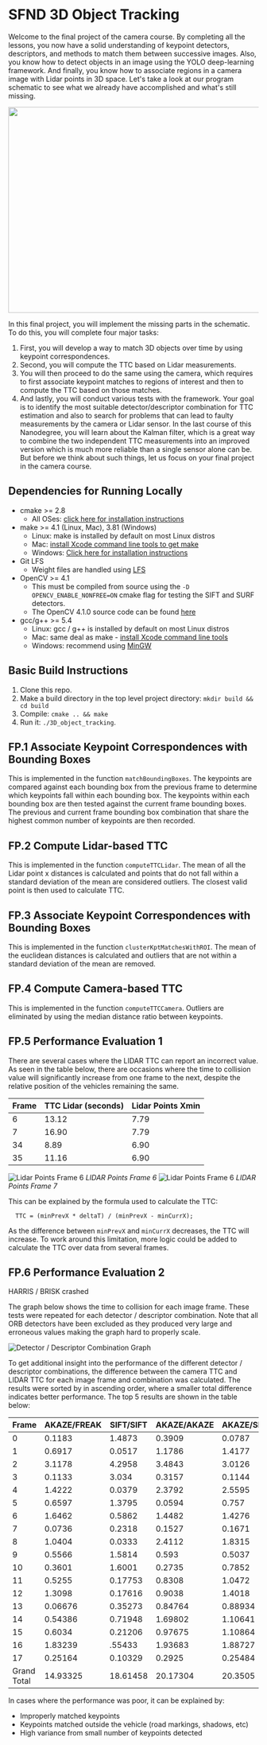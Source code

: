 # SFND 3D Object Tracking

Welcome to the final project of the camera course. By completing all the lessons, you now have a solid understanding of keypoint detectors, descriptors, and methods to match them between successive images. Also, you know how to detect objects in an image using the YOLO deep-learning framework. And finally, you know how to associate regions in a camera image with Lidar points in 3D space. Let's take a look at our program schematic to see what we already have accomplished and what's still missing.

<img src="images/course_code_structure.png" width="779" height="414" />

In this final project, you will implement the missing parts in the schematic. To do this, you will complete four major tasks:

1. First, you will develop a way to match 3D objects over time by using keypoint correspondences.
2. Second, you will compute the TTC based on Lidar measurements.
3. You will then proceed to do the same using the camera, which requires to first associate keypoint matches to regions of interest and then to compute the TTC based on those matches.
4. And lastly, you will conduct various tests with the framework. Your goal is to identify the most suitable detector/descriptor combination for TTC estimation and also to search for problems that can lead to faulty measurements by the camera or Lidar sensor. In the last course of this Nanodegree, you will learn about the Kalman filter, which is a great way to combine the two independent TTC measurements into an improved version which is much more reliable than a single sensor alone can be. But before we think about such things, let us focus on your final project in the camera course.

## Dependencies for Running Locally

- cmake >= 2.8
  - All OSes: [click here for installation instructions](https://cmake.org/install/)
- make >= 4.1 (Linux, Mac), 3.81 (Windows)
  - Linux: make is installed by default on most Linux distros
  - Mac: [install Xcode command line tools to get make](https://developer.apple.com/xcode/features/)
  - Windows: [Click here for installation instructions](http://gnuwin32.sourceforge.net/packages/make.htm)
- Git LFS
  - Weight files are handled using [LFS](https://git-lfs.github.com/)
- OpenCV >= 4.1
  - This must be compiled from source using the `-D OPENCV_ENABLE_NONFREE=ON` cmake flag for testing the SIFT and SURF detectors.
  - The OpenCV 4.1.0 source code can be found [here](https://github.com/opencv/opencv/tree/4.1.0)
- gcc/g++ >= 5.4
  - Linux: gcc / g++ is installed by default on most Linux distros
  - Mac: same deal as make - [install Xcode command line tools](https://developer.apple.com/xcode/features/)
  - Windows: recommend using [MinGW](http://www.mingw.org/)

## Basic Build Instructions

1. Clone this repo.
2. Make a build directory in the top level project directory: `mkdir build && cd build`
3. Compile: `cmake .. && make`
4. Run it: `./3D_object_tracking`.

## FP.1 Associate Keypoint Correspondences with Bounding Boxes

This is implemented in the function `matchBoundingBoxes`. The keypoints are compared against each bounding box from the previous frame to determine which keypoints fall within each bounding box. The keypoints within each bounding box are then tested against the current frame bounding boxes. The previous and current frame bounding box combination that share the highest common number of keypoints are then recorded.

## FP.2 Compute Lidar-based TTC

This is implemented in the function `computeTTCLidar`. The mean of all the Lidar point x distances is calculated and points that do not fall within a standard deviation of the mean are considered outliers. The closest valid point is then used to calculate TTC.

## FP.3 Associate Keypoint Correspondences with Bounding Boxes

This is implemented in the function `clusterKptMatchesWithROI`. The mean of the euclidean distances is calculated and outliers that are not within a standard deviation of the mean are removed.

## FP.4 Compute Camera-based TTC

This is implemented in the function `computeTTCCamera`. Outliers are eliminated by using the median distance ratio between keypoints.

## FP.5 Performance Evaluation 1

There are several cases where the LIDAR TTC can report an incorrect value. As seen in the table below, there are occasions where the time to collision value will significantly increase from one frame to the next, despite the relative position of the vehicles remaining the same.

| Frame | TTC Lidar (seconds) | Lidar Points Xmin |
| ----- | ------------------- | ----------------- |
| 6     | 13.12               | 7.79              |
| 7     | 16.90               | 7.79              |
| 34    | 8.89                | 6.90              |
| 35    | 11.16               | 6.90              |

![Lidar Points Frame 6](images/lidar_top_6.png)
_LIDAR Points Frame 6_
![Lidar Points Frame 6](images/lidar_top_7.png)
_LIDAR Points Frame 7_

This can be explained by the formula used to calculate the TTC:

```
  TTC = (minPrevX * deltaT) / (minPrevX - minCurrX);
```

As the difference between `minPrevX` and `minCurrX` decreases, the TTC will increase. To work around this limitation, more logic could be added to calculate the TTC over data from several frames.

## FP.6 Performance Evaluation 2

HARRIS / BRISK crashed

The graph below shows the time to collision for each image frame.
These tests were repeated for each detector / descriptor combination. Note that all ORB detectors have been excluded as they produced very large and erroneous values making the graph hard to properly scale.

![Detector / Descriptor Combination Graph](images/camera_ttc_comparison.png)

To get additional insight into the performance of the different detector / descriptor combinations, the difference between the camera TTC and LIDAR TTC for each image frame and combination was calculated. The results were sorted by in ascending order, where a smaller total difference indicates better performance. The top 5 results are shown in the table below:

| Frame       | AKAZE/FREAK | SIFT/SIFT | AKAZE/AKAZE | AKAZE/SIFT | SHITOMASI/SIFT |
| ----------- | ----------- | --------- | ----------- | ---------- | -------------- |
| 0           | 0.1183      | 1.4873    | 0.3909      | 0.0787     | 1.2086         |
| 1           | 0.6917      | 0.0517    | 1.1786      | 1.4177     | 1.354          |
| 2           | 3.1178      | 4.2958    | 3.4843      | 3.0126     | 4.8392         |
| 3           | 0.1133      | 3.034     | 0.3157      | 0.1144     | 1.1929         |
| 4           | 1.4222      | 0.0379    | 2.3792      | 2.5595     | 1.5061         |
| 5           | 0.6597      | 1.3795    | 0.0594      | 0.757      | 0.2846         |
| 6           | 1.6462      | 0.5862    | 1.4482      | 1.4276     | 0.4109         |
| 7           | 0.0736      | 0.2318    | 0.1527      | 0.1671     | 0.9399         |
| 8           | 1.0404      | 0.0333    | 2.4112      | 1.8315     | 0.0513         |
| 9           | 0.5566      | 1.5814    | 0.593       | 0.5037     | 1.9229         |
| 10          | 0.3601      | 1.6001    | 0.2735      | 0.7852     | 0.1119         |
| 11          | 0.5255      | 0.17753   | 0.8308      | 1.0472     | 1.6236         |
| 12          | 1.3098      | 0.17616   | 0.9038      | 1.4018     | 2.1272         |
| 13          | 0.06676     | 0.35273   | 0.84764     | 0.88934    | 1.78554        |
| 14          | 0.54386     | 0.71948   | 1.69802     | 1.10641    | 1.96822        |
| 15          | 0.6034      | 0.21206   | 0.97675     | 1.10864    | 0.4547         |
| 16          | 1.83239     | .55433    | 1.93683     | 1.88727    | 0.7068         |
| 17          | 0.25164     | 0.10329   | 0.2925      | 0.25484    | 0.14306        |
| Grand Total | 14.93325    | 18.61458  | 20.17304    | 20.3505    | 22.63142       |

In cases where the performance was poor, it can be explained by:

- Improperly matched keypoints
- Keypoints matched outside the vehicle (road markings, shadows, etc)
- High variance from small number of keypoints detected

